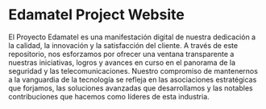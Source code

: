 # Edamatel Project Website
El Proyecto Edamatel es una manifestación digital de nuestra dedicación a la calidad, la innovación y la satisfacción del cliente. A través de este repositorio, nos esforzamos por ofrecer una ventana transparente a nuestras iniciativas, logros y avances en curso en el panorama de la seguridad y las telecomunicaciones. Nuestro compromiso de mantenernos a la vanguardia de la tecnología se refleja en las asociaciones estratégicas que forjamos, las soluciones avanzadas que desarrollamos y las notables contribuciones que hacemos como líderes de esta industria.
